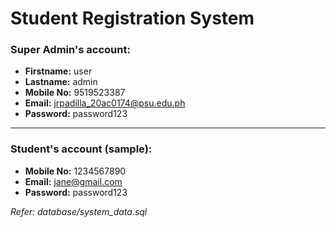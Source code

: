 # Student Registration System

### Super Admin's account:

- **Firstname:** user
- **Lastname:** admin
- **Mobile No:** 9519523387
- **Email:** jrpadilla_20ac0174@psu.edu.ph
- **Password:** password123

---

### Student's account (sample):

- **Mobile No:** 1234567890
- **Email:** jane@gmail.com
- **Password:** password123

*Refer: database/system_data.sql*
